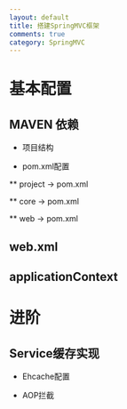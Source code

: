 ```yaml
---
layout: default
title: 搭建SpringMVC框架
comments: true
category: SpringMVC
---
```



# 基本配置


## MAVEN 依赖

* 项目结构

* pom.xml配置

** project -> pom.xml

** core -> pom.xml

** web -> pom.xml


## web.xml


## applicationContext


# 进阶

## Service缓存实现

* Ehcache配置

* AOP拦截